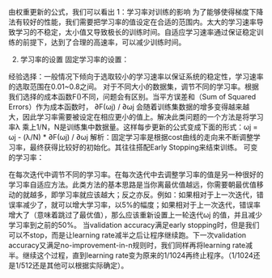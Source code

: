 由权重更新的公式，我们可以看出
1：学习率对训练的影响
为了能够使得梯度下降法有较好的性能，我们需要把学习率的值设定在合适的范围内。太大的学习速率导致学习的不稳定，太小值又导致极长的训练时间。自适应学习速率通过保证稳定训练的前提下，达到了合理的高速率，可以减少训练时间。

2. 学习率的设置
固定学习率的设置：

经验选择：一般情况下倾向于选取较小的学习速率以保证系统的稳定性，学习速率的选取范围在0.01~0.8之间。
对于不同大小的数据集，调节不同的学习率。根据我们选择的成本函数F()不同，问题会有区别。当平方误差和（Sum of Squared Errors）作为成本函数时， ∂F(ωj) / ∂ωj 会随着训练集数据的增多变得越来越大，因此学习率需要被设定在相应更小的值上。解决此类问题的一个方法是将学习率λ 乘上1/N，N是训练集中数据量。这样每步更新的公式变成下面的形式：ωj = ωj - (λ/N) * ∂F(ωj) / ∂ωj 
解析：固定学习率是根据cost曲线的走向来不断调整学习率，最终获得比较好的初始化。其往往搭配Early Stopping来结束训练。
可变的学习率：

在每次迭代中调节不同的学习率。在每次迭代中去调整学习率的值是另一种很好的学习率自适应方法。此类方法的基本思路是当你离最优值越远，你需要朝最优值移动的就越多，即学习率就应该越大；反之亦反。例如：如果相对于上一次迭代，错误率减少了，就可以增大学习率，以5%的幅度；如果相对于上一次迭代，错误率增大了（意味着跳过了最优值），那么应该重新设置上一轮迭代ωj 的值，并且减少学习率到之前的50%。
当validation accuracy满足early stopping时，但是我们可以不stop，而是让learning rate减半之后让程序继续跑。下一次validation accuracy又满足no-improvement-in-n规则时，我们同样再将learning rate减半。继续这个过程，直到learning rate变为原来的1/1024再终止程序。（1/1024还是1/512还是其他可以根据实际确定）。

